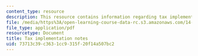 ```yaml
---
content_type: resource
description: This resource contains information regarding tax implementation notes.
file: /media/https%3A/open-learning-course-data-rc.s3.amazonaws.com/14-471-public-economics-i-fall-2012/73713c39c3631cc9315f20f14a507bc2_MIT14_471F12_implementn.pdf
file_type: application/pdf
resourcetype: Document
title: Tax implementation notes
uid: 73713c39-c363-1cc9-315f-20f14a507bc2
---
```

